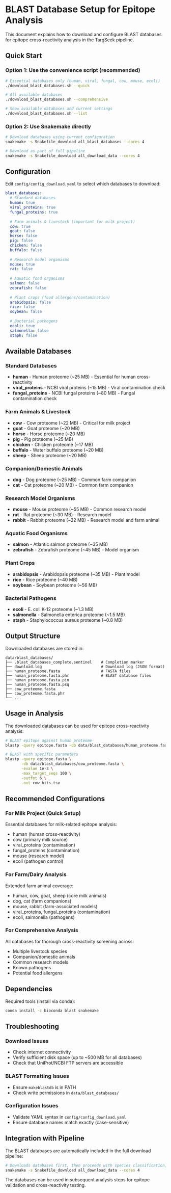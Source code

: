 # BLAST Database Setup for Epitope Analysis

This document explains how to download and configure BLAST databases for epitope cross-reactivity analysis in the TargSeek pipeline.

## Quick Start

### Option 1: Use the convenience script (recommended)
```bash
# Essential databases only (human, viral, fungal, cow, mouse, ecoli)
./download_blast_databases.sh --quick

# All available databases
./download_blast_databases.sh --comprehensive

# Show available databases and current settings
./download_blast_databases.sh --list
```

### Option 2: Use Snakemake directly
```bash
# Download databases using current configuration
snakemake -s Snakefile_download all_blast_databases --cores 4

# Download as part of full pipeline
snakemake -s Snakefile_download all_download_data --cores 4
```

## Configuration

Edit `config/config_download.yaml` to select which databases to download:

```yaml
blast_databases:
  # Standard databases
  human: true
  viral_proteins: true
  fungal_proteins: true
  
  # Farm animals & livestock (important for milk project)
  cow: true
  goat: false
  horse: false
  pig: false
  chicken: false
  buffalo: false
  
  # Research model organisms
  mouse: true
  rat: false
  
  # Aquatic food organisms
  salmon: false
  zebrafish: false
  
  # Plant crops (food allergens/contamination)
  arabidopsis: false
  rice: false
  soybean: false
  
  # Bacterial pathogens
  ecoli: true
  salmonella: false
  staph: false
```

## Available Databases

### Standard Databases
- **human** - Human proteome (~25 MB) - Essential for human cross-reactivity
- **viral_proteins** - NCBI viral proteins (~15 MB) - Viral contamination check
- **fungal_proteins** - NCBI fungal proteins (~80 MB) - Fungal contamination check

### Farm Animals & Livestock
- **cow** - Cow proteome (~22 MB) - Critical for milk project
- **goat** - Goat proteome (~20 MB)
- **horse** - Horse proteome (~20 MB)
- **pig** - Pig proteome (~25 MB)
- **chicken** - Chicken proteome (~17 MB)
- **buffalo** - Water buffalo proteome (~20 MB)
- **sheep** - Sheep proteome (~20 MB)

### Companion/Domestic Animals
- **dog** - Dog proteome (~25 MB) - Common farm companion
- **cat** - Cat proteome (~20 MB) - Common farm companion

### Research Model Organisms
- **mouse** - Mouse proteome (~55 MB) - Common research model
- **rat** - Rat proteome (~30 MB) - Research model
- **rabbit** - Rabbit proteome (~22 MB) - Research model and farm animal

### Aquatic Food Organisms
- **salmon** - Atlantic salmon proteome (~35 MB)
- **zebrafish** - Zebrafish proteome (~45 MB) - Model organism

### Plant Crops
- **arabidopsis** - Arabidopsis proteome (~35 MB) - Plant model
- **rice** - Rice proteome (~40 MB)
- **soybean** - Soybean proteome (~56 MB)

### Bacterial Pathogens
- **ecoli** - E. coli K-12 proteome (~1.3 MB)
- **salmonella** - Salmonella enterica proteome (~1.5 MB)
- **staph** - Staphylococcus aureus proteome (~0.8 MB)

## Output Structure

Downloaded databases are stored in:
```
data/blast_databases/
├── .blast_databases_complete.sentinel    # Completion marker
├── download.log                          # Download log (JSON format)
├── human_proteome.fasta                  # FASTA files
├── human_proteome.fasta.phr              # BLAST database files
├── human_proteome.fasta.pin
├── human_proteome.fasta.psq
├── cow_proteome.fasta
├── cow_proteome.fasta.phr
└── ...
```

## Usage in Analysis

The downloaded databases can be used for epitope cross-reactivity analysis:

```bash
# BLAST epitope against human proteome
blastp -query epitope.fasta -db data/blast_databases/human_proteome.fasta -out results.txt

# BLAST with specific parameters
blastp -query epitope.fasta \
       -db data/blast_databases/cow_proteome.fasta \
       -evalue 1e-3 \
       -max_target_seqs 100 \
       -outfmt 6 \
       -out cow_hits.tsv
```

## Recommended Configurations

### For Milk Project (Quick Setup)
Essential databases for milk-related epitope analysis:
- human (human cross-reactivity)
- cow (primary milk source)
- viral_proteins (contamination)
- fungal_proteins (contamination)
- mouse (research model)
- ecoli (pathogen control)

### For Farm/Dairy Analysis
Extended farm animal coverage:
- human, cow, goat, sheep (core milk animals)
- dog, cat (farm companions)
- mouse, rabbit (farm-associated models)
- viral_proteins, fungal_proteins (contamination)
- ecoli, salmonella (pathogens)

### For Comprehensive Analysis
All databases for thorough cross-reactivity screening across:
- Multiple livestock species
- Companion/domestic animals
- Common research models
- Known pathogens
- Potential food allergens

## Dependencies

Required tools (install via conda):
```bash
conda install -c bioconda blast snakemake
```

## Troubleshooting

### Download Issues
- Check internet connectivity
- Verify sufficient disk space (up to ~500 MB for all databases)
- Check that UniProt/NCBI FTP servers are accessible

### BLAST Formatting Issues
- Ensure `makeblastdb` is in PATH
- Check write permissions in `data/blast_databases/`

### Configuration Issues
- Validate YAML syntax in `config/config_download.yaml`
- Ensure database names match exactly (case-sensitive)

## Integration with Pipeline

The BLAST databases are automatically included in the full download pipeline:

```bash
# Downloads databases first, then proceeds with species classification, etc.
snakemake -s Snakefile_download all_download_data --cores 4
```

The databases can be used in subsequent analysis steps for epitope validation and cross-reactivity testing.
